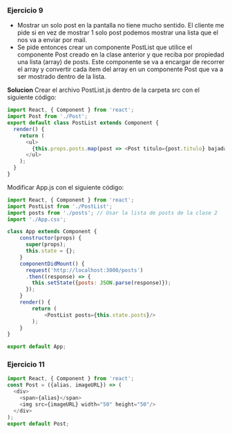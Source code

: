 ### Ejercicio 9
- Mostrar un solo post en la pantalla no tiene mucho sentido. El cliente me pide si en vez de mostrar 1 solo post podemos mostrar una lista que el nos va a enviar por mail.
- Se pide entonces crear un componente PostList que utilice el componente Post creado en la clase anterior y que reciba por propiedad una lista (array) de posts. Este componente se va a encargar de recorrer el array y convertir cada item del array en un componente Post que va a ser mostrado dentro de la lista.

**Solucion**
Crear el archivo PostList.js dentro de la carpeta src con el siguiente código:

```javascript
import React, { Component } from 'react';
import Post from './Post';
export default class PostList extends Component {
  render() {
    return (
      <ul>
        {this.props.posts.map(post => <Post titulo={post.titulo} bajada={post.bajada} />)}
      </ul>
    );
  }
}
```

Modificar App.js con el siguiente código:

```javascript
import React, { Component } from 'react';
import PostList from './PostList';
import posts from './posts'; // Usar la lista de posts de la clase 2
import './App.css';

class App extends Component {
    constructor(props) {
      super(props);
      this.state = {};
    }
    componentDidMount() {
      request('http://localhost:3000/posts')
      .then((response) => {
        this.setState({posts: JSON.parse(response)});
      });      
    }
    render() {
        return (
            <PostList posts={this.state.posts}/>
        );
    }    
}

export default App;
```

### Ejercicio 11

```javascript
import React, { Component } from 'react';
const Post = ({alias, imageURL}) => (
  <div>
    <span>{alias}</span>
    <img src={imageURL} width="50" height="50"/>
  </div>
);
export default Post;
```